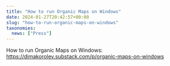 ```yaml
---
title: "How to run Organic Maps on Windows"
date: 2024-01-27T20:42:57+00:00
slug: "how-to-run-organic-maps-on-windows"
taxonomies:
  news: ["Press"]
---
```


How to run Organic Maps on Windows:
<https://dimakorolev.substack.com/p/organic-maps-on-windows>
